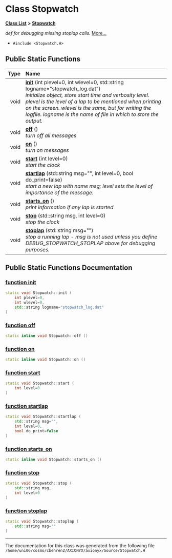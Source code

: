 
# Class Stopwatch


[**Class List**](annotated.md) **>** [**Stopwatch**](classStopwatch.md)



_def for debugging missing stoplap calls._ [More...](#detailed-description)

* `#include <Stopwatch.H>`
















## Public Static Functions

| Type | Name |
| ---: | :--- |
|  void | [**init**](classStopwatch.md#function-init) (int plevel=0, int wlevel=0, std::string logname="stopwatch\_log.dat") <br>_initialize object, store start time and verbosity level. plevel is the level of a lap to be mentioned when printing on the screen. wlevel is the same, but for writing the logfile. logname is the name of file in which to store the output._  |
|  void | [**off**](classStopwatch.md#function-off) () <br>_turn off all messages_  |
|  void | [**on**](classStopwatch.md#function-on) () <br>_turn on messages_  |
|  void | [**start**](classStopwatch.md#function-start) (int level=0) <br>_start the clock_  |
|  void | [**startlap**](classStopwatch.md#function-startlap) (std::string msg="", int level=0, bool do\_print=false) <br>_start a new lap with name msg; level sets the level of importance of the message._  |
|  void | [**starts\_on**](classStopwatch.md#function-starts-on) () <br>_print information if any lap is started_  |
|  void | [**stop**](classStopwatch.md#function-stop) (std::string msg, int level=0) <br>_stop the clock_  |
|  void | [**stoplap**](classStopwatch.md#function-stoplap) (std::string msg="") <br>_stop a running lap - msg is not used unless you define DEBUG\_STOPWATCH\_STOPLAP above for debugging purposes._  |







## Public Static Functions Documentation


### <a href="#function-init" id="function-init">function init </a>


```cpp
static void Stopwatch::init (
    int plevel=0,
    int wlevel=0,
    std::string logname="stopwatch_log.dat"
) 
```



### <a href="#function-off" id="function-off">function off </a>


```cpp
static inline void Stopwatch::off () 
```



### <a href="#function-on" id="function-on">function on </a>


```cpp
static inline void Stopwatch::on () 
```



### <a href="#function-start" id="function-start">function start </a>


```cpp
static void Stopwatch::start (
    int level=0
) 
```



### <a href="#function-startlap" id="function-startlap">function startlap </a>


```cpp
static void Stopwatch::startlap (
    std::string msg="",
    int level=0,
    bool do_print=false
) 
```



### <a href="#function-starts-on" id="function-starts-on">function starts\_on </a>


```cpp
static inline void Stopwatch::starts_on () 
```



### <a href="#function-stop" id="function-stop">function stop </a>


```cpp
static void Stopwatch::stop (
    std::string msg,
    int level=0
) 
```



### <a href="#function-stoplap" id="function-stoplap">function stoplap </a>


```cpp
static void Stopwatch::stoplap (
    std::string msg=""
) 
```



------------------------------
The documentation for this class was generated from the following file `/home/uni06/cosmo/cbehren2/AXIONYX/axionyx/Source/Stopwatch.H`